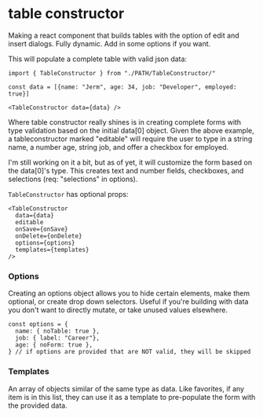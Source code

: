 # table constructor

Making a react component that builds tables with the option of edit and insert dialogs.
Fully dynamic. Add in some options if you want. 

This will populate a complete table with valid json data:
```TSX
import { TableConstructor } from "./PATH/TableConstructor/"

const data = [{name: "Jerm", age: 34, job: "Developer", employed: true}]

<TableConstructor data={data} />
```

Where table constructor really shines is in creating complete forms with type validation based on the initial data[0] object. 
Given the above example, a tableconstructor marked "editable" will require the user to type in a string name, a number age, string job, and offer a checkbox for employed.


I'm still working on it a bit, but as of yet, it will customize the form based on the data[0]'s type. This creates text and number fields, checkboxes, and selections (req: "selections" in options).


`TableConstructor` has optional props:
```TSX
<TableConstructor 
  data={data} 
  editable
  onSave={onSave}
  onDelete={onDelete}
  options={options}
  templates={templates}
/>
```

### Options
Creating an options object allows you to hide certain elements, make them optional, or create drop down selectors. 
Useful if you're building with data you don't want to directly mutate, or take unused values elsewhere.

```TSX
const options = {
  name: { noTable: true },
  job: { label: "Career"},
  age: { noForm: true },
} // if options are provided that are NOT valid, they will be skipped
```

### Templates
An array of objects similar of the same type as data. Like favorites, if any item is in this list, they can use it as a template to pre-populate the form with the provided data.
